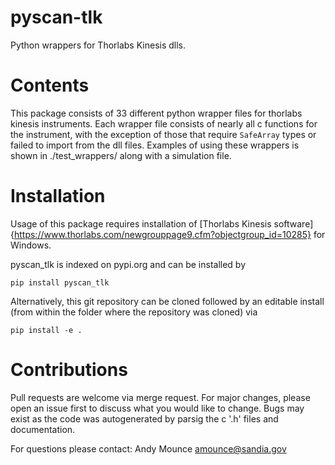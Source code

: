 # pyscan-tlk
Python wrappers for Thorlabs Kinesis dlls. 

# Contents

This package consists of 33 different python wrapper files for thorlabs kinesis instruments. Each wrapper file consists of nearly all c functions for the instrument, with the exception of those that require `SafeArray` types or failed to import from the dll files.  Examples of using these wrappers is shown in ./test_wrappers/ along with a simulation file. 

# Installation

Usage of this package requires installation of [Thorlabs Kinesis software]{https://www.thorlabs.com/newgrouppage9.cfm?objectgroup_id=10285} for Windows. 

pyscan_tlk is indexed on pypi.org and can be installed by 

`pip install pyscan_tlk`

Alternatively, this git repository can be cloned followed by an editable install (from within the folder where the repository was cloned) via

`pip install -e .`

# Contributions

Pull requests are welcome via merge request. For major changes, please open an issue first to discuss what you would like to change. Bugs may exist as the code was autogenerated by parsig the c '.h' files and documentation. 

For questions please contact: Andy Mounce amounce@sandia.gov

